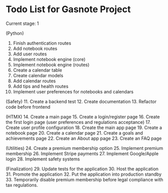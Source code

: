 # Todo List for Gasnote Project

Current stage: 1

(Python)
1. Finish authentication routes
2. Add notebook routes
3. Add user routes
4. Implement notebook engine (core)
5. Implement notebook engine (routes)
6. Create a calendar table
7. Create calendar models
8. Add calendar routes
9. Add tips and health routes
10. Implement user preferences for notebooks and calendars

(Safety)
11. Create a backend test
12. Create documentation
13. Refactor code before frontend

(HTMX)
14. Create a main page
15. Create a login/register page
16. Create the first login page (user preferences and regulations acceptance)
17. Create user profile configuration
18. Create the main app page
19. Create a notebook page
20. Create a calendar page
21. Create a goals and achievements page
22. Create an About app page
23. Create an FAQ page

(Utilities)
24. Create a premium membership option
25. Implement premium membership
26. Implement Stripe payments
27. Implement Google/Apple login
28. Implement safety systems

(Finalization)
29. Update tests for the application
30. Host the application
31. Promote the application
32. Put the application into production standby
33. Temporarily disable premium membership before legal compliance with tax regulations.